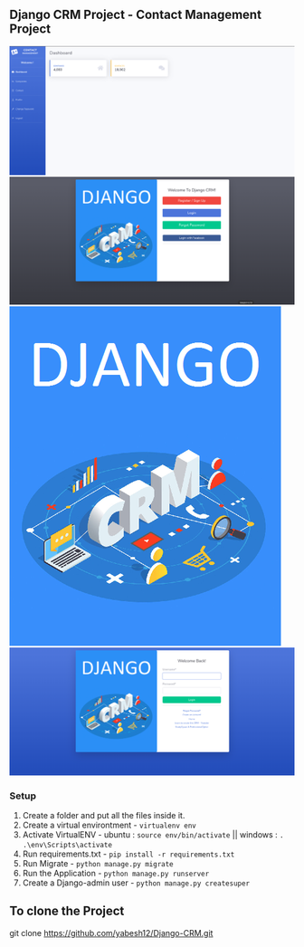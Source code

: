 ## Django CRM Project - Contact Management Project 

![Image of CRM](https://github.com/yabesh12/Django-CRM/blob/master/static/img/Home.jpg)
![Image of Sign Up](https://github.com/yabesh12/Django-CRM/blob/master/static/img/Signup.jpg)
![Image of CRM Home](https://github.com/yabesh12/Django-CRM/blob/master/static/img/django-crm-home.jpg)
![Image of Login](https://github.com/yabesh12/Django-CRM/blob/master/static/img/login.jpg)

### Setup
1. Create a folder and put all the files inside it.
2. Create a virtual environtment - `virtualenv env`
3. Activate VirtualENV - ubuntu : `source env/bin/activate` || windows : `. .\env\Scripts\activate`
4. Run requirements.txt - `pip install -r requirements.txt`
5. Run Migrate - `python manage.py migrate`
6. Run the Application - `python manage.py runserver`
7. Create a Django-admin user - `python manage.py createsuper`

## To clone the Project
git clone https://github.com/yabesh12/Django-CRM.git